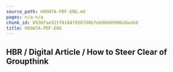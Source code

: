 ```yaml
---
source_path: H06W7A-PDF-ENG.md
pages: n/a-n/a
chunk_id: 8938fae921f0184f0587d0b7eb96b0990b28ade6
title: H06W7A-PDF-ENG
---
```

## HBR / Digital Article / How to Steer Clear of Groupthink
